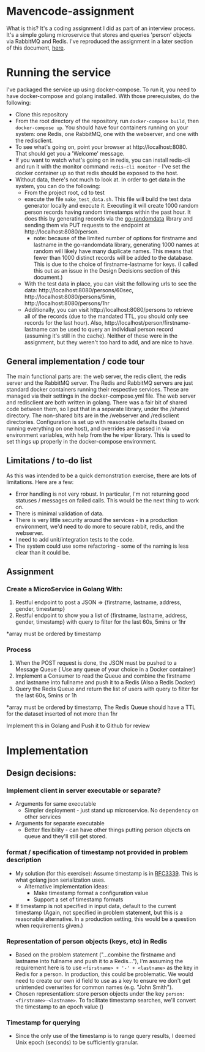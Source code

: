 # Mavencode-assignment
What is this? It's a coding assignment I did as part of an interview process. It's a simple golang microservice that stores and queries 'person' objects via RabbitMQ and Redis. I've reproduced the assignment in a later section of this document, [here](#Assignment).

# Running the service
I've packaged the service up using docker-compose. To run it, you need to have docker-compose and golang installed. With those prerequisites, do the following:
* Clone this repository
* From the root directory of the repository, run `docker-compose build`, then `docker-compose up`. You should have four containers running on your system: one Redis, one RabbitMQ, one with the webserver, and one with the redisclient.
* To see what's going on, point your browser at http://localhost:8080. That should get you a 'Welcome' message.
* If you want to watch what's going on in redis, you can install redis-cli and run it with the monitor command `redis-cli monitor` - I've set the docker container up so that redis should be exposed to the host.
* Without data, there's not much to look at. In order to get data in the system, you can do the following:
    * From the project root, cd to test
    * execute the file `make_test_data.sh`. This file will build the test data generator locally and execute it. Executing it will create 1000 random person records having random timestamps within the past hour. It does this by generating records via the [go-randomdata](https://github.com/Pallinder/go-randomdata) library and sending them via PUT requests to the endpoint at http://localhost:8080/person. 
        * note: because of the limited number of options for firstname and lastname in the go-randomdata library, generating 1000 names at random will likely have many duplicate names. This means that fewer than 1000 distinct records will be added to the database. This is due to the choice of firstname-lastname for keys. (I called this out as an issue in the Design Decisions section of this document.)
    * With the test data in place, you can visit the following urls to see the data: http://localhost:8080/persons/60sec, http://localhost:8080/persons/5min, http://localhost:8080/persons/1hr
    * Additionally, you can visit http://localhost:8080/persons to retrieve all of the records (due to the mandated TTL, you should only see records for the last hour). Also, http://localhost/person/firstname-lastname can be used to query an individual person record (assuming it's still in the cache). Neither of these were in the assignment, but they weren't too hard to add, and are nice to have.
## General implementation / code tour
The main functional parts are: the web server, the redis client, the redis server and the RabbitMQ server. The Redis and RabbitMQ servers are just standard docker containers running their respective services. These are managed via their settings in the docker-compose.yml file. The web server and redisclient are both written in golang. There was a fair bit of shared code between them, so I put that in a separate library, under the /shared directory. The non-shared bits are in the /webserver and /redisclient directories. Configuration is set up with reasonable defaults (based on running everything on one host), and overrides are passed in via environment variables, with help from the he viper library. This is used to set things up properly in the docker-compose environment.

## Limitations / to-do list
As this was intended to be a quick demonstration exercise, there are lots of limitations. Here are a few:
* Error handling is not very robust. In particular, I'm not returning good statuses / messages on failed calls. This would be the next thing to work on.
* There is minimal validation of data.
* There is very little security around the services - in a production environment, we'd need to do more to secure rabbit, redis, and the webserver.
* I need to add unit/integration tests to the code. 
* The system could use some refactoring - some of the naming is less clear than it could be.

## Assignment

### Create a MicroService in Golang With:
1. Restful endpoint to post a JSON => {firstname, lastname, address, gender, timestamp}
2. Restful endpoint to show you a list of {firstname, lastname, address, gender, timestamp} with query to filter for the last 60s, 5mins or 1hr

*array must be ordered by timestamp

### Process
1. When the POST request is done, the JSON must be pushed to a Message Queue { Use any queue of your choice in a Docker container}
2. Implement a Consumer to read the Queue and combine the firstname and lastname into fullname and push it to a Redis (Also a Redis Docker)
3. Query the Redis Queue and return the list of users with query to filter for the last 60s, 5mins or 1h

*array must be ordered by timestamp, The Redis Queue should have a TTL for the dataset inserted of not more than 1hr


Implement this in Golang and Push it to Github for review
   
# Implementation

## Design decisions:
### Implement client in server executable or separate?
* Arguments for same executable
  * Simpler deployment - just stand up microservice. No dependency on other services
* Arguments for separate executable
  * Better flexibility - can have other things putting person objects on queue and they'll still get stored. 

### format / specification of timestamp not provided in problem description
* My solution (for this exercise): Assume timestamp is in [RFC3339](https://tools.ietf.org/html/rfc3339). This is what golang json serialization uses.
  * Alternative implementation ideas:
    * Make timestamp format a configuration value
    * Support a set of timestamp formats
* If timestamp is not specified in input data, default to the current timestamp (Again, not specified in problem statement, but this is a reasonable alternative. In a production setting, this would be a question when requirements given.)

### Representation of person objects (keys, etc) in Redis
* Based on the problem statement ("...combine the firstname and lastname into fullname and push it to a Redis..."), I'm assuming the requirement here is to use `<firstname> + '-' + <lastname>` as the key in Redis for a person. In production, this could be problematic. We would need to create our own id field to use as a key to ensure we don't get unintended overwrites for common names (e.g. "John Smith").
* Chosen representation: store person objects under the key `person:<firstname>-<lastname>`. To facilitate timestamp searches, we'll convert the timestamp to an epoch value ()
### Timestamp for querying
* Since the only use of the timestamp is to range query results, I deemed Unix epoch (seconds) to be sufficiently granular.